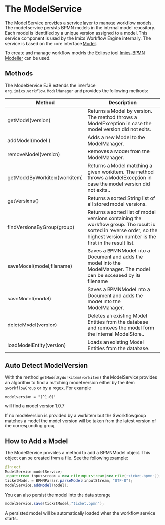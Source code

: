 # The ModelService
The Model Service provides a service layer to manage workflow models. The model service persists BPMN models in the internal model repository. Each model is identified by a unique version assigned to a model.  This service component is used by the Imixs Workflow Engine internally. The service is based on the core interface [Model](../core/model.html).

To create and manage workflow models the Eclipse tool  [Imixs-BPMN Modeller](../modelling/index.html) can be used.
 
## Methods 
The ModelService EJB extends the interface `org.imixs.workflow.ModelManager` and provides the following methods:


|Method              		 | Description 				 |
|----------------------------|---------------------------|
|getModel(version)           | Returns a Model by version. The method throws a ModelException in case  the model version did not exits.|
|addModel(model  )           | Adds a new Model to the ModelManager.|
|removeModel(version)        | Removes a Model from the ModelManager.|
|getModelByWorkitem(workitem)| Returns a Model matching a given workitem. The method throws a ModelException in case the model version did not exits..|
|getVersions()        |Returns a sorted String list of all stored model versions.|
|findVersionsByGroup(group)        | Returns a sorted list of model versions containing the workflow group. The result is sorted in reverse order, so the highest version number is the first in the result list.|
|saveModel(model,filename)   | Saves a BPMNModel into a Document and adds the model into the ModelManager. The model can be accessed by its filename|
|saveModel(model)        | Saves a BPMNModel into a Document and adds the model into the ModelManager.|
|deleteModel(version)        | Deletes an existing Model Entities from the database and removes the model form the internal ModelStore..|
|loadModelEntity(version)        | Loads an existing Model Entities from the database.|


## Auto Detect ModelVersion

With the method `getModelByWorkitem(workitem)` the ModelService provides an algorithm to find a matching model version either by the item `$workflowGroup` or by a regex. For example

	modelversion = "(^1.0)" 
	
will find a model version 1.0.7  

If no modelversion is provided by a workitem but the $workflowgroup matches a model the model version will be taken from the latest version of the corresponding group. 



## How to Add a Model

The ModelService provides a method to add a BPMNModel object. This object can be created from a file. See the following example:

```java
@Inject
ModelService modelService;
InputStream inputStream = new FileInputStream(new File("ticket.bpmn"));
ticketModel = BPMNParser.parseModel(inputStream, "UTF-8");
modelService.addModel(model);
```

You can also persist the model into the data storage

```java
modelService.save(ticketModel,"ticket.bpmn");
```

A persisted model will be automatically loaded when the workflow service starts. 	
